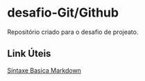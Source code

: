 # desafio-Git/Github
Repositório criado para o desafio de projeato.

## Link Úteis 
[Sintaxe Basica Markdown](https://www.markdownguide.org/basic-syntax/)
